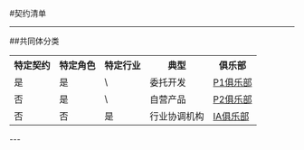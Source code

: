 #契约清单

---
##共同体分类
<table>
<tr><th>特定契约</th><th>特定角色</th><th>特定行业</th><th>典型</th><th>俱乐部</th></tr>
<tr><td>是</td><td>是</td><td>\</td><td>委托开发</td><td><a href="https://github.com/P1Club/P1Club">P1俱乐部</a></td></tr>
<tr><td>否</td><td>是</td><td>\</td><td>自营产品</td><td><a href="https://github.com/P2Club/P2Club">P2俱乐部</a></td></tr>
<tr><td>否</td><td>否</td><td>是</td><td>行业协调机构</td><td><a href="https://github.com/IAClub/IAClub">IA俱乐部</a></td></tr>
</table>
---

